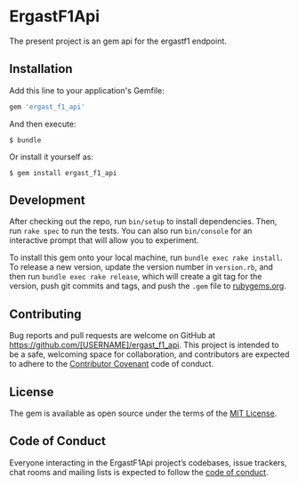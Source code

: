 # ErgastF1Api

The present project is an gem api for the ergastf1 endpoint.

## Installation

Add this line to your application's Gemfile:

```ruby
gem 'ergast_f1_api'
```

And then execute:

    $ bundle

Or install it yourself as:

    $ gem install ergast_f1_api


## Development

After checking out the repo, run `bin/setup` to install dependencies. Then, run `rake spec` to run the tests. You can also run `bin/console` for an interactive prompt that will allow you to experiment.

To install this gem onto your local machine, run `bundle exec rake install`. To release a new version, update the version number in `version.rb`, and then run `bundle exec rake release`, which will create a git tag for the version, push git commits and tags, and push the `.gem` file to [rubygems.org](https://rubygems.org).

## Contributing

Bug reports and pull requests are welcome on GitHub at https://github.com/[USERNAME]/ergast_f1_api. This project is intended to be a safe, welcoming space for collaboration, and contributors are expected to adhere to the [Contributor Covenant](http://contributor-covenant.org) code of conduct.

## License

The gem is available as open source under the terms of the [MIT License](https://opensource.org/licenses/MIT).

## Code of Conduct

Everyone interacting in the ErgastF1Api project’s codebases, issue trackers, chat rooms and mailing lists is expected to follow the [code of conduct](https://github.com/[USERNAME]/ergast_f1_api/blob/master/CODE_OF_CONDUCT.md).

